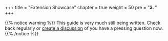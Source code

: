 +++
title = "Extension Showcase"
chapter = true
weight = 50
pre = "<b>3. </b>"
+++

{{% notice warning %}}
This guide is very much still being written.
Check back regularly or [create a discussion](https://github.com/ChappIO/createdirectusapp.com/discussions/new/choose) of you have a pressing question now.
{{% /notice %}}
